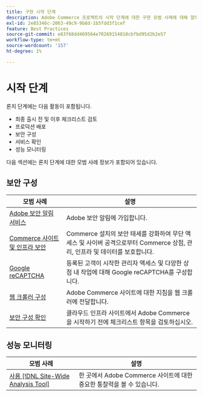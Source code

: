 ```yaml
---
title: 구현 시작 단계
description: Adobe Commerce 프로젝트의 시작 단계에 대한 구현 모범 사례에 대해 알아봅니다.
exl-id: 2e85346c-2063-49c9-9b8d-1b5fdd3f1cef
feature: Best Practices
source-git-commit: e63f68dd469564e70269154810cbfbd95d2b2e57
workflow-type: tm+mt
source-wordcount: '157'
ht-degree: 1%

---
```


# 시작 단계

론치 단계에는 다음 활동이 포함됩니다.

- 최종 출시 전 및 이후 체크리스트 검토
- 프로덕션 배포
- 보안 구성
- 서비스 확인
- 성능 모니터링

다음 섹션에는 론치 단계에 대한 모범 사례 정보가 포함되어 있습니다.

## 보안 구성

| 모범 사례 | 설명 |
|------------------------------------------------------------------------------------------------------------------------------------|--------------------------------------------------------------------------------------------------------------------------------------------------------------------------|
| [Adobe 보안 알림 서비스](https://www.adobe.com/subscription/adbeSecurityNotifications.html) | Adobe 보안 알림에 가입합니다. |
| [Commerce 사이트 및 인프라 보안](security-best-practices.md) | Commerce 설치의 보안 태세를 강화하여 무단 액세스 및 사이버 공격으로부터 Commerce 상점, 관리, 인프라 및 데이터를 보호합니다. |
| [Google reCAPTCHA](https://experienceleague.adobe.com/docs/commerce-admin/systems/security/captcha/security-google-recaptcha.html) | 등록된 고객이 시작한 관리자 액세스 및 다양한 상점 내 작업에 대해 Google reCAPTCHA를 구성합니다. |
| [웹 크롤러 구성](robots-txt.md) | Adobe Commerce 사이트에 대한 지침을 웹 크롤러에 전달합니다. |
| [보안 구성 확인](https://experienceleague.adobe.com/docs/commerce-cloud-service/user-guide/launch/checklist.html) | 클라우드 인프라 사이트에서 Adobe Commerce을 시작하기 전에 체크리스트 항목을 검토하십시오. |

## 성능 모니터링

| 모범 사례 | 설명 |
|------------------------------------------------------------------------------------------------------------------------------------------------|----------------------------------------------------------------------|
| [사용 [!DNL Site-Wide Analysis Tool]](../../../tools/site-wide-analysis-tool/intro.md#integrations-with-other-adobe-commerce-support-tools) | 한 곳에서 Adobe Commerce 사이트에 대한 중요한 통찰력을 볼 수 있습니다. |
